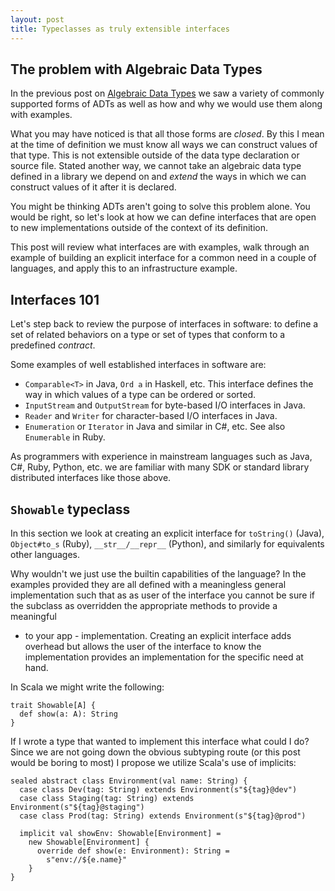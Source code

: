 ```yaml
---
layout: post
title: Typeclasses as truly extensible interfaces
---
```


## The problem with Algebraic Data Types

In the previous post on [Algebraic Data Types]()
we saw a variety of commonly supported forms of ADTs as
well as how and why we would use them along with examples.

What you may have noticed is that all those forms are
_closed_. By this I mean at the time of definition we
must know all ways we can construct values of that type.
This is not extensible outside of the data type declaration
or source file. Stated another way, we cannot take an algebraic
data type defined in a library we depend on and _extend_ the
ways in which we can construct values of it after it is declared.

You might be thinking ADTs aren't going to solve this problem
alone. You would be right, so let's look at how we can define
interfaces that are open to new implementations outside of
the context of its definition.

This post will review what interfaces are with examples, walk
through an example of building an explicit interface for a
common need in a couple of languages, and apply this to
an infrastructure example.

## Interfaces 101

Let's step back to review the purpose of interfaces in software:
to define a set of related behaviors on a type or set of types
that conform to a predefined _contract_.

Some examples of well established interfaces in software are:

* `Comparable<T>` in Java, `Ord a` in Haskell, etc. This interface
  defines the way in which values of a type can be ordered or
  sorted.
* `InputStream` and `OutputStream` for byte-based I/O interfaces
  in Java.
* `Reader` and `Writer` for character-based I/O interfaces
  in Java.
* `Enumeration` or `Iterator` in Java and similar in C#, etc.
  See also `Enumerable` in Ruby.

As programmers with experience in mainstream languages such as
Java, C#, Ruby, Python, etc. we are familiar with many SDK or
standard library distributed interfaces like those above.

## `Showable` typeclass

In this section we look at creating an explicit interface
for `toString()` (Java), `Object#to_s` (Ruby),
`__str__/__repr__` (Python), and similarly for equivalents other
languages.

Why wouldn't we just use the builtin capabilities of the
language? In the examples provided they are all defined
with a meaningless general implementation such that as
as user of the interface you cannot be sure if the subclass
as overridden the appropriate methods to provide a meaningful
- to your app - implementation. Creating an explicit interface
adds overhead but allows the user of the interface to know
the implementation provides an implementation for the specific
need at hand.

In Scala we might write the following:

```tut:book
trait Showable[A] {
  def show(a: A): String
}
```

If I wrote a type that wanted to implement this interface what
could I do? Since we are not going down the obvious subtyping
route (or this post would be boring to most) I propose we utilize
Scala's use of implicits:

```tut:book
sealed abstract class Environment(val name: String) {
  case class Dev(tag: String) extends Environment(s"${tag}@dev")
  case class Staging(tag: String) extends Environment(s"${tag}@staging")
  case class Prod(tag: String) extends Environment(s"${tag}@prod")

  implicit val showEnv: Showable[Environment] =
    new Showable[Environment] {
      override def show(e: Environment): String =
        s"env://${e.name}"
    }
}
```


